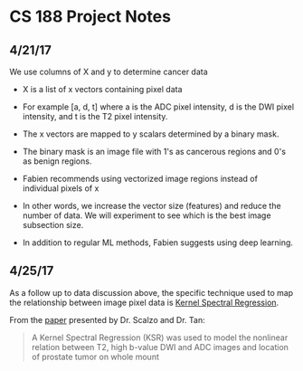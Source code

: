 # CS 188 Project Notes

## 4/21/17

We use columns of X and y to determine cancer data

* X is a list of x vectors containing pixel data

* For example [a, d, t] where a is the ADC pixel intensity, d is the DWI pixel intensity, and t is the T2 pixel intensity.

* The x vectors are mapped to y scalars determined by a binary mask.

* The binary mask is an image file with 1's as cancerous regions and 0's as benign regions.

* Fabien recommends using vectorized image regions instead of individual pixels of x

* In other words, we increase the vector size (features) and reduce the number of data. We will experiment to see which is the best image subsection size.

* In addition to regular ML methods, Fabien suggests using deep learning.

## 4/25/17

As a follow up to data discussion above, the specific technique used to map the relationship between image pixel data is [Kernel Spectral Regression](http://www.cad.zju.edu.cn/home/dengcai/Data/SR.html). 

From the [paper](https://c.ymcdn.com/sites/siim.org/resource/resmgr/siim2016abstracts/Image_Tan.pdf) presented by Dr. Scalzo and Dr. Tan:
> A Kernel Spectral Regression (KSR) was used to model the nonlinear relation between T2, high b-value DWI and ADC
images and location of prostate tumor on whole mount
